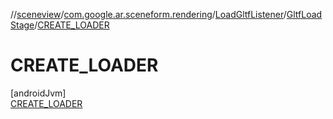 //[sceneview](../../../../../index.md)/[com.google.ar.sceneform.rendering](../../../index.md)/[LoadGltfListener](../../index.md)/[GltfLoadStage](../index.md)/[CREATE_LOADER](index.md)

# CREATE_LOADER

[androidJvm]\
[CREATE_LOADER](index.md)
